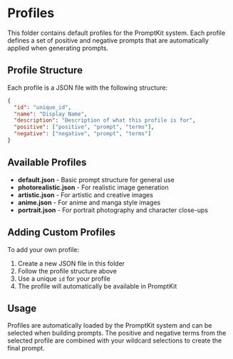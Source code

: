 # Profiles

This folder contains default profiles for the PromptKit system. Each profile defines a set of positive and negative prompts that are automatically applied when generating prompts.

## Profile Structure

Each profile is a JSON file with the following structure:

```json
{
  "id": "unique_id",
  "name": "Display Name",
  "description": "Description of what this profile is for",
  "positive": ["positive", "prompt", "terms"],
  "negative": ["negative", "prompt", "terms"]
}
```

## Available Profiles

- **default.json** - Basic prompt structure for general use
- **photorealistic.json** - For realistic image generation
- **artistic.json** - For artistic and creative images
- **anime.json** - For anime and manga style images
- **portrait.json** - For portrait photography and character close-ups

## Adding Custom Profiles

To add your own profile:

1. Create a new JSON file in this folder
2. Follow the profile structure above
3. Use a unique `id` for your profile
4. The profile will automatically be available in PromptKit

## Usage

Profiles are automatically loaded by the PromptKit system and can be selected when building prompts. The positive and negative terms from the selected profile are combined with your wildcard selections to create the final prompt.

